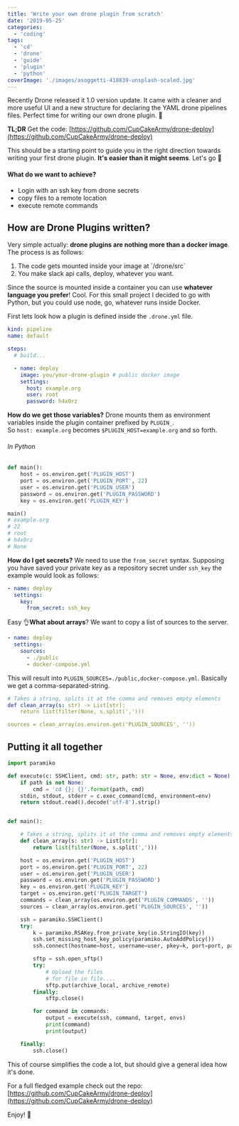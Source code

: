 ```yaml
---
title: 'Write your own drone plugin from scratch'
date: '2019-05-25'
categories:
  - 'coding'
tags:
  - 'cd'
  - 'drone'
  - 'guide'
  - 'plugin'
  - 'python'
coverImage: './images/asoggetti-418839-unsplash-scaled.jpg'
---
```


Recently Drone released it 1.0 version update. It came with a cleaner and more useful UI and a new structure for declaring the YAML drone pipelines files. Perfect time for writing our own drone plugin. 🎉

**TL;DR** Get the code: [https://github.com/CupCakeArmy/drone-deploy](https://github.com/CupCakeArmy/drone-deploy)

This should be a starting point to guide you in the right direction towards writing your first drone plugin. **It's easier than it might seems**. Let's go 🚀

#### What do we want to achieve?

- Login with an ssh key from drone secrets
- copy files to a remote location
- execute remote commands

## How are Drone Plugins written?

Very simple actually: **drone plugins are nothing more than a docker image**. The process is as follows:

1. The code gets mounted inside your image at \`/drone/src\`
2. You make slack api calls, deploy, whatever you want.

Since the source is mounted inside a container you can use **whatever language you prefer**! Cool. For this small project I decided to go with Python, but you could use node, go, whatever runs inside Docker.

First lets look how a plugin is defined inside the `.drone.yml` file.

```yaml
kind: pipeline
name: default

steps:
  # build...

  - name: deploy
    image: you/your-drone-plugin # public docker image
    settings:
      host: example.org
      user: root
      password: h4x0rz
```

**How do we get those variables?** Drone mounts them as environment variables inside the plugin container prefixed by `PLUGIN_`.  
So `host: example.org` becomes `$PLUGIN_HOST=example.org` and so forth.

###### In Python

```python
def main():
    host = os.environ.get('PLUGIN_HOST')
    port = os.environ.get('PLUGIN_PORT', 22)
    user = os.environ.get('PLUGIN_USER')
    password = os.environ.get('PLUGIN_PASSWORD')
    key = os.environ.get('PLUGIN_KEY')

main()
# example.org
# 22
# root
# h4x0rz
# None
```

**How do I get secrets?** We need to use the `from_secret` syntax. Supposing you have saved your private key as a repository secret under `ssh_key` the example would look as follows:

```yaml
- name: deploy
  settings:
    key:
      from_secret: ssh_key
```

Easy 👌**What about arrays**? We want to copy a list of sources to the server.

```yaml
- name: deploy
  settings:
    sources:
      - ./public
      - docker-compose.yml
```

This will result into `PLUGIN_SOURCES=./public,docker-compose.yml`. Basically we get a comma-separated-string.

```yaml
# Takes a string, splits it at the comma and removes empty elements
def clean_array(s: str) -> List[str]:
    return list(filter(None, s.split(',')))

sources = clean_array(os.environ.get('PLUGIN_SOURCES', ''))
```

## Putting it all together

```python
import paramiko

def execute(c: SSHClient, cmd: str, path: str = None, env:dict = None) -> str:
    if path is not None:
        cmd = 'cd {}; {}'.format(path, cmd)
    stdin, stdout, stderr = c.exec_command(cmd, environment=env)
    return stdout.read().decode('utf-8').strip()


def main():

	# Takes a string, splits it at the comma and removes empty elements
    def clean_array(s: str) -> List[str]:
        return list(filter(None, s.split(',')))

    host = os.environ.get('PLUGIN_HOST')
    port = os.environ.get('PLUGIN_PORT', 22)
    user = os.environ.get('PLUGIN_USER')
    password = os.environ.get('PLUGIN_PASSWORD')
    key = os.environ.get('PLUGIN_KEY')
    target = os.environ.get('PLUGIN_TARGET')
    commands = clean_array(os.environ.get('PLUGIN_COMMANDS', ''))
    sources = clean_array(os.environ.get('PLUGIN_SOURCES', ''))

    ssh = paramiko.SSHClient()
    try:
        k = paramiko.RSAKey.from_private_key(io.StringIO(key))
        ssh.set_missing_host_key_policy(paramiko.AutoAddPolicy())
        ssh.connect(hostname=host, username=user, pkey=k, port=port, password=password)

        sftp = ssh.open_sftp()
        try:
			# Upload the files
			# for file in file....
			sftp.put(archive_local, archive_remote)
        finally:
            sftp.close()

        for command in commands:
            output = execute(ssh, command, target, envs)
            print(command)
            print(output)

    finally:
        ssh.close()
```

This of course simplifies the code a lot, but should give a general idea how it's done.

For a full fledged example check out the repo: [https://github.com/CupCakeArmy/drone-deploy](https://github.com/CupCakeArmy/drone-deploy)

Enjoy! 👋
